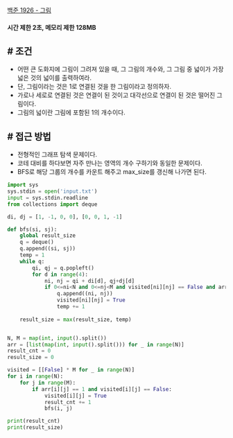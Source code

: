 
[백준 1926 - 그림](https://www.acmicpc.net/problem/1926)

#### **시간 제한 2초, 메모리 제한 128MB**

## **# 조건**

- 어떤 큰 도화지에 그림이 그려져 있을 때, 그 그림의 개수와, 그 그림 중 넓이가 가장 넓은 것의 넓이를 출력하여라.
- 단, 그림이라는 것은 1로 연결된 것을 한 그림이라고 정의하자. 
- 가로나 세로로 연결된 것은 연결이 된 것이고 대각선으로 연결이 된 것은 떨어진 그림이다. 
- 그림의 넓이란 그림에 포함된 1의 개수이다.

## **# 접근 방법**

- 전형적인 그래프 탐색 문제이다.
- 코테 대비를 하다보면 자주 만나는 영역의 개수 구하기와 동일한 문제이다.
- BFS로 해당 그룹의 개수를 카운트 해주고 max_size를 갱신해 나가면 된다.

```python
import sys
sys.stdin = open('input.txt')
input = sys.stdin.readline
from collections import deque

di, dj = [1, -1, 0, 0], [0, 0, 1, -1]

def bfs(si, sj):
    global result_size
    q = deque()
    q.append((si, sj))
    temp = 1
    while q:
        qi, qj = q.popleft()
        for d in range(4):
            ni, nj = qi + di[d], qj+dj[d]
            if 0<=ni<N and 0<=nj<M and visited[ni][nj] == False and arr[ni][nj] == 1:
                q.append((ni, nj))
                visited[ni][nj] = True
                temp += 1
    
    result_size = max(result_size, temp)


N, M = map(int, input().split())
arr = [list(map(int, input().split())) for _ in range(N)]
result_cnt = 0
result_size = 0

visited = [[False] * M for _ in range(N)]
for i in range(N):
    for j in range(M):
        if arr[i][j] == 1 and visited[i][j] == False:
            visited[i][j] = True
            result_cnt += 1
            bfs(i, j)

print(result_cnt)
print(result_size)
```